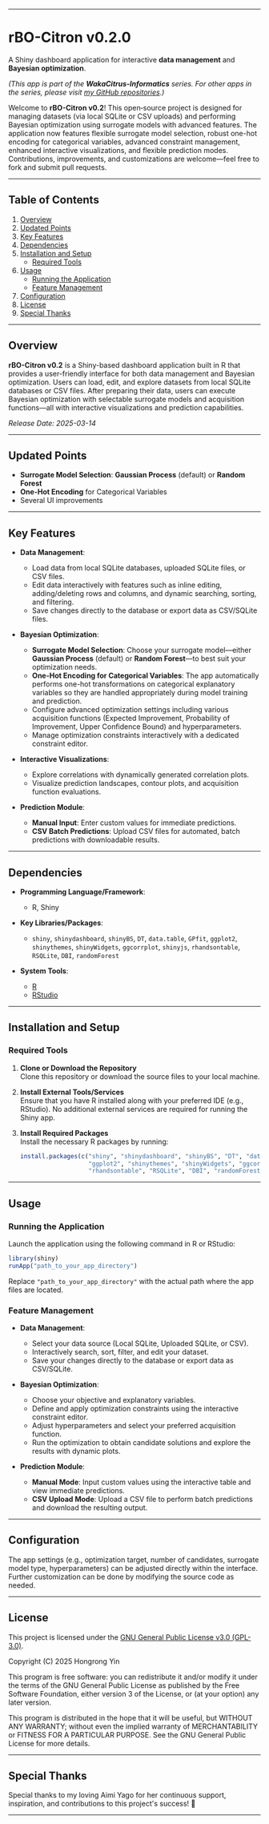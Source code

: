 
---

# rBO-Citron v0.2.0
A Shiny dashboard application for interactive **data management** and **Bayesian optimization**.

*(This app is part of the **WakaCitrus-Informatics** series. For other apps in the series, please visit [my GitHub repositories](https://github.com/yin4dev?tab=repositories).)*

Welcome to **rBO-Citron v0.2**! This open‐source project is designed for managing datasets (via local SQLite or CSV uploads) and performing Bayesian optimization using surrogate models with advanced features. The application now features flexible surrogate model selection, robust one-hot encoding for categorical variables, advanced constraint management, enhanced interactive visualizations, and flexible prediction modes. Contributions, improvements, and customizations are welcome—feel free to fork and submit pull requests.

---

## Table of Contents
1. [Overview](#overview)
2. [Updated Points](#updated-points)
3. [Key Features](#key-features)
4. [Dependencies](#dependencies)
5. [Installation and Setup](#installation-and-setup)
   - [Required Tools](#required-tools)
6. [Usage](#usage)
   - [Running the Application](#running-the-application)
   - [Feature Management](#feature-management)
7. [Configuration](#configuration)
8. [License](#license)
9. [Special Thanks](#special-thanks)

---

## Overview
**rBO-Citron v0.2** is a Shiny-based dashboard application built in R that provides a user-friendly interface for both data management and Bayesian optimization. Users can load, edit, and explore datasets from local SQLite databases or CSV files. After preparing their data, users can execute Bayesian optimization with selectable surrogate models and acquisition functions—all with interactive visualizations and prediction capabilities.

*Release Date: 2025-03-14*

---

## Updated Points
- **Surrogate Model Selection**: **Gaussian Process** (default) or **Random Forest**
- **One-Hot Encoding** for Categorical Variables
- Several UI improvements


---

## Key Features
- **Data Management**:  
  - Load data from local SQLite databases, uploaded SQLite files, or CSV files.
  - Edit data interactively with features such as inline editing, adding/deleting rows and columns, and dynamic searching, sorting, and filtering.
  - Save changes directly to the database or export data as CSV/SQLite files.

- **Bayesian Optimization**:  
  - **Surrogate Model Selection**: Choose your surrogate model—either **Gaussian Process** (default) or **Random Forest**—to best suit your optimization needs.
  - **One-Hot Encoding for Categorical Variables**: The app automatically performs one-hot transformations on categorical explanatory variables so they are handled appropriately during model training and prediction.
  - Configure advanced optimization settings including various acquisition functions (Expected Improvement, Probability of Improvement, Upper Confidence Bound) and hyperparameters.
  - Manage optimization constraints interactively with a dedicated constraint editor.
  
- **Interactive Visualizations**:  
  - Explore correlations with dynamically generated correlation plots.
  - Visualize prediction landscapes, contour plots, and acquisition function evaluations.
  
- **Prediction Module**:  
  - **Manual Input**: Enter custom values for immediate predictions.
  - **CSV Batch Predictions**: Upload CSV files for automated, batch predictions with downloadable results.

---

## Dependencies
- **Programming Language/Framework**:  
  - R, Shiny

- **Key Libraries/Packages**:  
  - `shiny`, `shinydashboard`, `shinyBS`, `DT`, `data.table`, `GPfit`, `ggplot2`, `shinythemes`, `shinyWidgets`, `ggcorrplot`, `shinyjs`, `rhandsontable`, `RSQLite`, `DBI`, `randomForest`

- **System Tools**:  
  - [R](https://www.r-project.org/)  
  - [RStudio](https://www.rstudio.com/)

---

## Installation and Setup

### Required Tools
1. **Clone or Download the Repository**  
   Clone this repository or download the source files to your local machine.

2. **Install External Tools/Services**  
   Ensure that you have R installed along with your preferred IDE (e.g., RStudio). No additional external services are required for running the Shiny app.

3. **Install Required Packages**  
   Install the necessary R packages by running:
   
   ```r
   install.packages(c("shiny", "shinydashboard", "shinyBS", "DT", "data.table", "GPfit", 
                      "ggplot2", "shinythemes", "shinyWidgets", "ggcorrplot", "shinyjs", 
                      "rhandsontable", "RSQLite", "DBI", "randomForest"))
   ```

---

## Usage

### Running the Application
Launch the application using the following command in R or RStudio:

```r
library(shiny)
runApp("path_to_your_app_directory")
```

Replace `"path_to_your_app_directory"` with the actual path where the app files are located.

### Feature Management
- **Data Management**:  
  - Select your data source (Local SQLite, Uploaded SQLite, or CSV).
  - Interactively search, sort, filter, and edit your dataset.
  - Save your changes directly to the database or export data as CSV/SQLite.

- **Bayesian Optimization**:  
  - Choose your objective and explanatory variables.
  - Define and apply optimization constraints using the interactive constraint editor.
  - Adjust hyperparameters and select your preferred acquisition function.
  - Run the optimization to obtain candidate solutions and explore the results with dynamic plots.

- **Prediction Module**:  
  - **Manual Mode**: Input custom values using the interactive table and view immediate predictions.
  - **CSV Upload Mode**: Upload a CSV file to perform batch predictions and download the resulting output.

---

## Configuration
The app settings (e.g., optimization target, number of candidates, surrogate model type, hyperparameters) can be adjusted directly within the interface. Further customization can be done by modifying the source code as needed.

---

## License

This project is licensed under the [GNU General Public License v3.0 (GPL-3.0)](https://www.gnu.org/licenses/gpl-3.0.html).

Copyright (C) 2025 Hongrong Yin

This program is free software: you can redistribute it and/or modify
it under the terms of the GNU General Public License as published by
the Free Software Foundation, either version 3 of the License, or
(at your option) any later version.

This program is distributed in the hope that it will be useful, but
WITHOUT ANY WARRANTY; without even the implied warranty of
MERCHANTABILITY or FITNESS FOR A PARTICULAR PURPOSE. See the
GNU General Public License for more details.

---

## Special Thanks
Special thanks to my loving Aimi Yago for her continuous support, inspiration, and contributions to this project's success! 🎉

---
